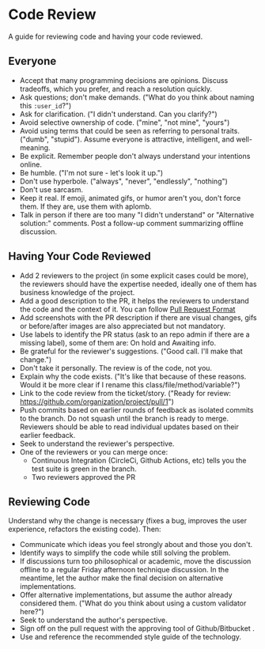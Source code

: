 Code Review
===========

A guide for reviewing code and having your code reviewed.

Everyone
----

- Accept that many programming decisions are opinions. Discuss tradeoffs, which you prefer, and reach a resolution quickly.
- Ask questions; don't make demands. ("What do you think about naming this `:user_id`?")
- Ask for clarification. ("I didn't understand. Can you clarify?")
- Avoid selective ownership of code. ("mine", "not mine", "yours")
- Avoid using terms that could be seen as referring to personal traits. ("dumb",
"stupid"). Assume everyone is attractive, intelligent, and well-meaning.
- Be explicit. Remember people don't always understand your intentions online.
- Be humble. ("I'm not sure - let's look it up.")
- Don't use hyperbole. ("always", "never", "endlessly", "nothing")
- Don't use sarcasm.
- Keep it real. If emoji, animated gifs, or humor aren't you, don't force them. If they are, use them with aplomb.
- Talk in person if there are too many "I didn't understand" or "Alternative solution:" comments. Post a follow-up comment summarizing offline discussion.

Having Your Code Reviewed
----

- Add 2 reviewers to the project (in some explicit cases could be more), the reviewers should have the expertise needed, ideally one of them has business knowledge of the project.
- Add a good description to the PR, it helps the reviewers to understand the code and the context of it. You can follow [Pull Request Format](pr-template.md)
- Add screenshots with the PR description if there are visual changes, gifs or before/after images are also appreciated but not mandatory.
- Use labels to identify the PR status (ask to an repo admin if there are a missing label), some of them are: On hold and Awaiting info.
- Be grateful for the reviewer's suggestions. ("Good call. I'll make that change.")
- Don't take it personally. The review is of the code, not you.
- Explain why the code exists. ("It's like that because of these reasons. Would it be more clear if I rename this class/file/method/variable?")
- Link to the code review from the ticket/story. ("Ready for review: https://github.com/organization/project/pull/1")
- Push commits based on earlier rounds of feedback as isolated commits to the branch. Do not squash until the branch is ready to merge. Reviewers should be able to read individual updates based on their earlier feedback.
- Seek to understand the reviewer's perspective.
- One of the reviewers or you can merge once:
  - Continuous Integration (CircleCi, Github Actions, etc) tells you the test suite is green in the branch.
  - Two reviewers approved the PR

Reviewing Code
----

Understand why the change is necessary (fixes a bug, improves the user
experience, refactors the existing code). Then:

- Communicate which ideas you feel strongly about and those you don't.
- Identify ways to simplify the code while still solving the problem.
- If discussions turn too philosophical or academic, move the discussion offline to a regular Friday afternoon technique discussion. In the meantime, let the author make the final decision on alternative implementations.
- Offer alternative implementations, but assume the author already considered them. ("What do you think about using a custom validator here?")
- Seek to understand the author's perspective.
- Sign off on the pull request with the approving tool of Github/Bitbucket .
- Use and reference the recommended style guide of the technology.
